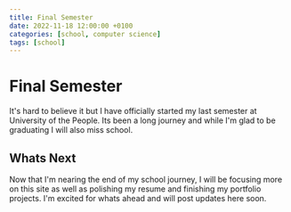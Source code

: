 ```yaml
---
title: Final Semester
date: 2022-11-18 12:00:00 +0100
categories: [school, computer science]
tags: [school]
---
```


# Final Semester

It's hard to believe it but I have officially started my last semester at University of the People.  Its been a long journey and while I'm glad to be graduating I will also miss school.

## Whats Next
Now that I'm nearing the end of my school journey, I will be focusing more on this site as well as polishing my resume and finishing my portfolio projects.  I'm excited for whats ahead and will post updates here soon.